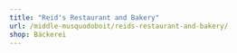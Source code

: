 ```yaml
---
title: "Reid's Restaurant and Bakery"
url: /middle-musquodoboit/reids-restaurant-and-bakery/
shop: Bäckerei
---
```

